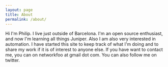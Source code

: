 ```yaml
---
layout: page
title: About
permalink: /about/
---
```


Hi I'm Philip. I live just outside of Barcelona. I'm an open source enthusiast, and now I'm learning all things Juniper. Also I am also very interested in automation. I have started this site to keep track of what I'm doing and to share  my work if it is of interest to anyone else. If you have want to contact me, you can on networkfoo at gmail dot com. You can also follow me on twitter.
